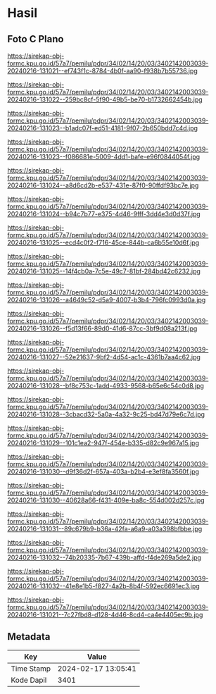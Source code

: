 # Hasil

## Foto C Plano

https://sirekap-obj-formc.kpu.go.id/57a7/pemilu/pdpr/34/02/14/20/03/3402142003039-20240216-131021--ef743f1c-8784-4b0f-aa90-f938b7b55736.jpg

https://sirekap-obj-formc.kpu.go.id/57a7/pemilu/pdpr/34/02/14/20/03/3402142003039-20240216-131022--259bc8cf-5f90-49b5-be70-b1732662454b.jpg

https://sirekap-obj-formc.kpu.go.id/57a7/pemilu/pdpr/34/02/14/20/03/3402142003039-20240216-131023--b1adc07f-ed51-4181-9f07-2b650bdd7c4d.jpg

https://sirekap-obj-formc.kpu.go.id/57a7/pemilu/pdpr/34/02/14/20/03/3402142003039-20240216-131023--f086681e-5009-4dd1-bafe-e96f0844054f.jpg

https://sirekap-obj-formc.kpu.go.id/57a7/pemilu/pdpr/34/02/14/20/03/3402142003039-20240216-131024--a8d6cd2b-e537-431e-87f0-90ffdf93bc7e.jpg

https://sirekap-obj-formc.kpu.go.id/57a7/pemilu/pdpr/34/02/14/20/03/3402142003039-20240216-131024--b94c7b77-e375-4d46-9fff-3dd4e3d0d37f.jpg

https://sirekap-obj-formc.kpu.go.id/57a7/pemilu/pdpr/34/02/14/20/03/3402142003039-20240216-131025--ecd4c0f2-f716-45ce-844b-ca6b55e10d6f.jpg

https://sirekap-obj-formc.kpu.go.id/57a7/pemilu/pdpr/34/02/14/20/03/3402142003039-20240216-131025--14f4cb0a-7c5e-49c7-81bf-284bd42c6232.jpg

https://sirekap-obj-formc.kpu.go.id/57a7/pemilu/pdpr/34/02/14/20/03/3402142003039-20240216-131026--a4649c52-d5a9-4007-b3b4-796fc0993d0a.jpg

https://sirekap-obj-formc.kpu.go.id/57a7/pemilu/pdpr/34/02/14/20/03/3402142003039-20240216-131026--f5d13f66-89d0-41d6-87cc-3bf9d08a213f.jpg

https://sirekap-obj-formc.kpu.go.id/57a7/pemilu/pdpr/34/02/14/20/03/3402142003039-20240216-131027--52e21637-9bf2-4d54-ac1c-4361b7aa4c62.jpg

https://sirekap-obj-formc.kpu.go.id/57a7/pemilu/pdpr/34/02/14/20/03/3402142003039-20240216-131028--bf8c753c-1add-4933-9568-b65e6c54c0d8.jpg

https://sirekap-obj-formc.kpu.go.id/57a7/pemilu/pdpr/34/02/14/20/03/3402142003039-20240216-131028--3cbacd32-5a0a-4a32-9c25-bd47d79e6c7d.jpg

https://sirekap-obj-formc.kpu.go.id/57a7/pemilu/pdpr/34/02/14/20/03/3402142003039-20240216-131029--101c1ea2-947f-454e-b335-d82c9e967a15.jpg

https://sirekap-obj-formc.kpu.go.id/57a7/pemilu/pdpr/34/02/14/20/03/3402142003039-20240216-131030--d9f36d2f-657a-403a-b2b4-e3ef8fa3560f.jpg

https://sirekap-obj-formc.kpu.go.id/57a7/pemilu/pdpr/34/02/14/20/03/3402142003039-20240216-131030--40628a66-f431-409e-ba8c-554d002d257c.jpg

https://sirekap-obj-formc.kpu.go.id/57a7/pemilu/pdpr/34/02/14/20/03/3402142003039-20240216-131031--89c679b9-b36a-42fa-a6a9-a03a398bfbbe.jpg

https://sirekap-obj-formc.kpu.go.id/57a7/pemilu/pdpr/34/02/14/20/03/3402142003039-20240216-131032--74b20335-7b67-439b-affd-f4de269a5de2.jpg

https://sirekap-obj-formc.kpu.go.id/57a7/pemilu/pdpr/34/02/14/20/03/3402142003039-20240216-131032--41e8e1b5-f827-4a2b-8b4f-592ec6691ec3.jpg

https://sirekap-obj-formc.kpu.go.id/57a7/pemilu/pdpr/34/02/14/20/03/3402142003039-20240216-131021--7c27fbd8-d128-4d46-8cd4-ca4e4405ec9b.jpg


## Metadata

| Key        | Value               |
| ---------- | ------------------- |
| Time Stamp | 2024-02-17 13:05:41 |
| Kode Dapil | 3401                |



